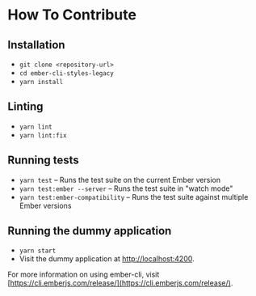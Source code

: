 # How To Contribute

## Installation

- `git clone <repository-url>`
- `cd ember-cli-styles-legacy`
- `yarn install`

## Linting

- `yarn lint`
- `yarn lint:fix`

## Running tests

- `yarn test` – Runs the test suite on the current Ember version
- `yarn test:ember --server` – Runs the test suite in "watch mode"
- `yarn test:ember-compatibility` – Runs the test suite against multiple Ember versions

## Running the dummy application

- `yarn start`
- Visit the dummy application at [http://localhost:4200](http://localhost:4200).

For more information on using ember-cli, visit [https://cli.emberjs.com/release/](https://cli.emberjs.com/release/).
